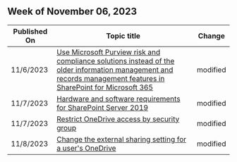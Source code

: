 <!-- This file is generated automatically each week. Changes made to this file will be overwritten.-->



## Week of November 06, 2023


| Published On |Topic title | Change |
|------|------------|--------|
| 11/6/2023 | [Use Microsoft Purview risk and compliance solutions instead of the older information management and records management features in SharePoint for Microsoft 365](/SharePoint/use-microsoft-purview-risk-and-compliance-solutions) | modified |
| 11/7/2023 | [Hardware and software requirements for SharePoint Server 2019](/SharePoint/install/hardware-and-software-requirements-2019) | modified |
| 11/7/2023 | [Restrict OneDrive access by security group](/SharePoint/limit-access) | modified |
| 11/8/2023 | [Change the external sharing setting for a user's OneDrive](/SharePoint/user-external-sharing-settings) | modified |
